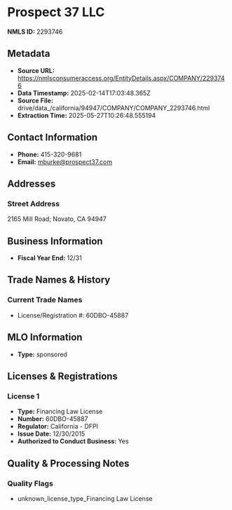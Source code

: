 # Prospect 37 LLC

**NMLS ID:** 2293746

## Metadata
- **Source URL:** https://nmlsconsumeraccess.org/EntityDetails.aspx/COMPANY/2293746
- **Data Timestamp:** 2025-02-14T17:03:48.365Z
- **Source File:** drive/data_/california/94947/COMPANY/COMPANY_2293746.html
- **Extraction Time:** 2025-05-27T10:26:48.555194

## Contact Information
- **Phone:** 415-320-9681
- **Email:** mburke@prospect37.com

## Addresses
### Street Address
2165 Mill Road; Novato, CA 94947

## Business Information
- **Fiscal Year End:** 12/31

## Trade Names & History
### Current Trade Names
- License/Registration #: 60DBO-45887

## MLO Information
- **Type:** sponsored

## Licenses & Registrations

### License 1
- **Type:** Financing Law License
- **Number:** 60DBO-45887
- **Regulator:** California - DFPI
- **Issue Date:** 12/30/2015
- **Authorized to Conduct Business:** Yes

## Quality & Processing Notes
### Quality Flags
- unknown_license_type_Financing Law License
